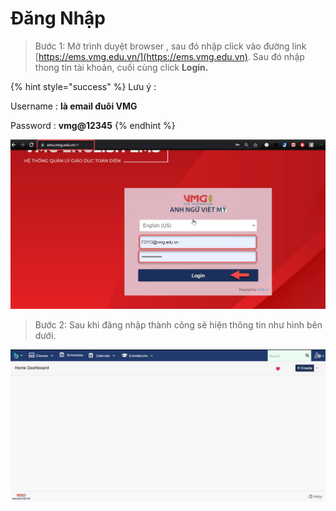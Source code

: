 # Đăng Nhập

> Bước 1:  Mở trình duyệt browser , sau đó nhập click vào đường link [https://ems.vmg.edu.vn/](https://ems.vmg.edu.vn). Sau đó nhập thong tin tài khoản, cuối cùng click **Login.**

{% hint style="success" %}
Lưu ý :

Username : **là email đuôi VMG**

Password : **vmg@12345**
{% endhint %}

![](<../.gitbook/assets/đăng nhập.jpg>)

> Bước 2: Sau khi đăng nhập thành công sẽ hiện thông tin như hình bên dưới.

![](<../.gitbook/assets/đăng nhập 2.jpg>)

